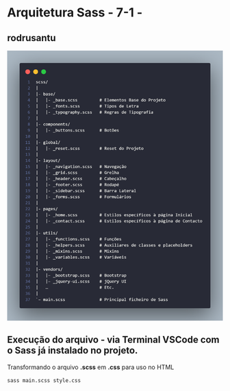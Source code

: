 # Arquitetura Sass - 7-1 - 
## rodrusantu

![Resumo Estrutura](./img/code.png)


## Execução do arquivo - via Terminal VSCode com o Sass já instalado no projeto.
Transformando o arquivo **.scss** em **.css** para uso no HTML

```
sass main.scss style.css
```